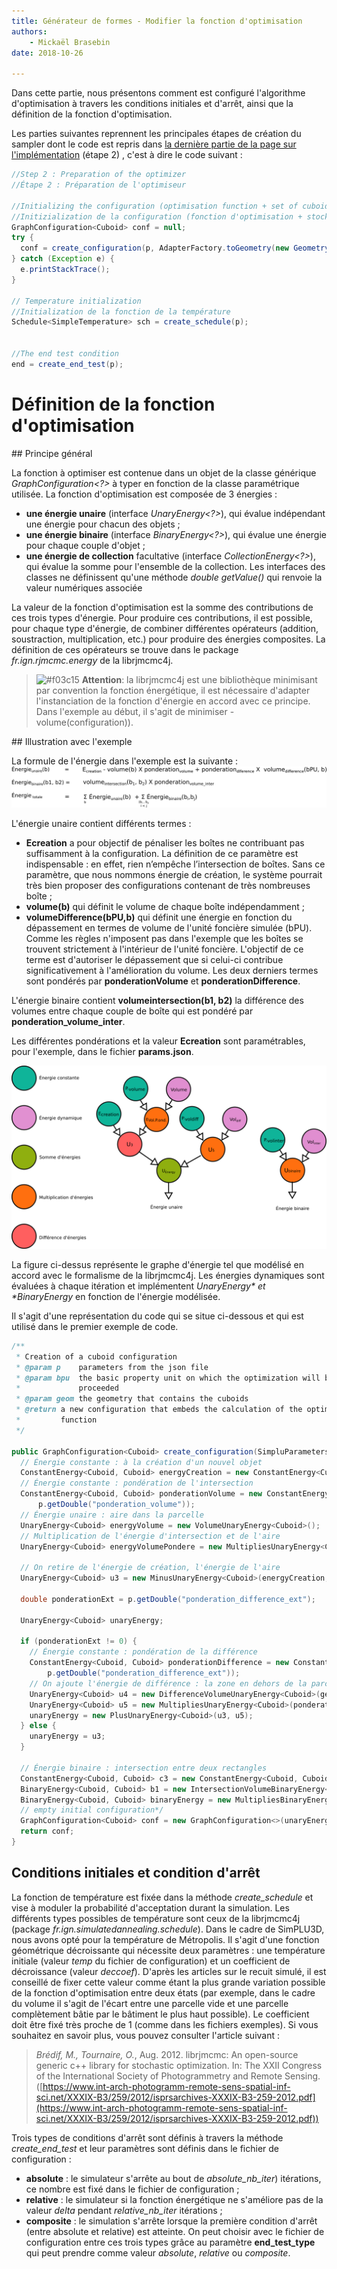 ```yaml
---
title: Générateur de formes - Modifier la fonction d'optimisation
authors:
    - Mickaël Brasebin
date: 2018-10-26

---
```


Dans cette partie, nous présentons comment est configuré l'algorithme d'optimisation à travers les conditions initiales et d'arrêt, ainsi que la définition de la fonction d'optimisation.

Les parties suivantes reprennent les principales étapes de création du sampler dont le code est repris dans [la dernière partie de la page sur l'implémentation](./custom-generator.md#implementation) (étape 2) , c'est à dire le code suivant :

```JAVA
//Step 2 : Preparation of the optimizer
//Étape 2 : Préparation de l'optimiseur

//Initializing the configuration (optimisation function + set of cuboid)
//Initizialization de la configuration (fonction d'optimisation + stock les cuboids de la configuration courante
GraphConfiguration<Cuboid> conf = null;
try {
  conf = create_configuration(p, AdapterFactory.toGeometry(new GeometryFactory(), bpu.getGeom()), bpu);
} catch (Exception e) {
  e.printStackTrace();
}

// Temperature initialization
//Initialization de la fonction de la température
Schedule<SimpleTemperature> sch = create_schedule(p);


//The end test condition
end = create_end_test(p);
```

# Définition de la fonction d'optimisation

## Principe général

La fonction à optimiser est contenue dans un objet de la classe générique *GraphConfiguration<?>* à typer en fonction de la classe paramétrique utilisée. La fonction d'optimisation est composée de 3 énergies :

- **une énergie unaire** (interface *UnaryEnergy<?>*), qui évalue indépendant une énergie pour chacun des objets  ;
- **une énergie binaire** (interface *BinaryEnergy<?>*), qui évalue une énergie pour chaque couple d'objet ;
- **une énergie de collection** facultative  (interface *CollectionEnergy<?>*), qui évalue la somme pour l'ensemble de la collection.
Les interfaces des classes ne définissent qu'une méthode *double getValue()* qui renvoie la valeur numériques associée

La valeur de la fonction d'optimisation est la somme des contributions de ces trois types d'énergie. Pour produire ces contributions, il est possible, pour chaque type d'énergie, de combiner différentes opérateurs (addition, soustraction, multiplication, etc.) pour produire des énergies composites. La définition de ces opérateurs se trouve dans le package *fr.ign.rjmcmc.energy* de la librjmcmc4j.

> ![#f03c15](https://placehold.it/15/f03c15/000000?text=+) **Attention**: la librjmcmc4j est une bibliothèque minimisant par convention la fonction énergétique, il est nécessaire d'adapter l'instanciation de la fonction d'énergie en accord avec ce principe. Dans l'exemple au début, il s'agit de minimiser - volume(configuration)).


## Illustration avec l'exemple

La formule de l'énergie dans l'exemple est la suivante :
![Formule ](./img/energieformule.png)

L'énergie unaire contient différents termes :
- **Ecreation** a pour objectif de pénaliser les boîtes ne contribuant pas suffisamment à la configuration. La définition de ce paramètre est indispensable : en effet, rien n’empêche l’intersection de boîtes. Sans ce paramètre, que nous nommons énergie de création, le système pourrait très bien proposer des configurations contenant de très nombreuses boîte ;
- **volume(b)** qui définit le volume de chaque boîte indépendamment ;
- **volumeDifference(bPU,b)** qui définit une énergie en fonction du dépassement en termes de volume de l'unité foncière simulée (bPU). Comme les règles n'imposent pas dans l'exemple que les boîtes se trouvent strictement à l'intérieur de l'unité foncière. L'objectif de ce terme est d'autoriser le dépassement que si celui-ci contribue significativement à l'amélioration du volume.
Les deux derniers termes sont pondérés par **ponderationVolume** et **ponderationDifference**.

L'énergie binaire contient **volumeintersection(b1, b2)** la différence des volumes entre chaque couple de boîte qui est pondéré par **ponderation_volume_inter**.

Les différentes pondérations et la valeur **Ecreation** sont paramétrables, pour l'exemple, dans le fichier **params.json**.

![Graphe d'énergie ](./img/graph.png)

La figure ci-dessus représente le graphe d'énergie tel que modélisé en accord avec le formalisme de la librjmcmc4j. Les énergies dynamiques sont évaluées à chaque itération et implémentent  *UnaryEnergy<?>* et  *BinaryEnergy<?>* en fonction de l'énergie modélisée.

Il s'agit d'une représentation du code qui se situe ci-dessous et qui est utilisé dans le premier exemple de code.

```JAVA
/**
 * Creation of a cuboid configuration
 * @param p    parameters from the json file
 * @param bpu  the basic property unit on which the optimization will be
 *             proceeded
 * @param geom the geometry that contains the cuboids
 * @return a new configuration that embeds the calculation of the optimization
 *         function
 */

public GraphConfiguration<Cuboid> create_configuration(SimpluParameters p, Geometry geom, BasicPropertyUnit bpu) {
  // Énergie constante : à la création d'un nouvel objet
  ConstantEnergy<Cuboid, Cuboid> energyCreation = new ConstantEnergy<Cuboid, Cuboid>(p.getDouble("energy"));
  // Énergie constante : pondération de l'intersection
  ConstantEnergy<Cuboid, Cuboid> ponderationVolume = new ConstantEnergy<Cuboid, Cuboid>(
      p.getDouble("ponderation_volume"));
  // Énergie unaire : aire dans la parcelle
  UnaryEnergy<Cuboid> energyVolume = new VolumeUnaryEnergy<Cuboid>();
  // Multiplication de l'énergie d'intersection et de l'aire
  UnaryEnergy<Cuboid> energyVolumePondere = new MultipliesUnaryEnergy<Cuboid>(ponderationVolume, energyVolume);

  // On retire de l'énergie de création, l'énergie de l'aire
  UnaryEnergy<Cuboid> u3 = new MinusUnaryEnergy<Cuboid>(energyCreation, energyVolumePondere);

  double ponderationExt = p.getDouble("ponderation_difference_ext");

  UnaryEnergy<Cuboid> unaryEnergy;

  if (ponderationExt != 0) {
    // Énergie constante : pondération de la différence
    ConstantEnergy<Cuboid, Cuboid> ponderationDifference = new ConstantEnergy<Cuboid, Cuboid>(
        p.getDouble("ponderation_difference_ext"));
    // On ajoute l'énergie de différence : la zone en dehors de la parcelle
    UnaryEnergy<Cuboid> u4 = new DifferenceVolumeUnaryEnergy<Cuboid>(geom);
    UnaryEnergy<Cuboid> u5 = new MultipliesUnaryEnergy<Cuboid>(ponderationDifference, u4);
    unaryEnergy = new PlusUnaryEnergy<Cuboid>(u3, u5);
  } else {
    unaryEnergy = u3;
  }

  // Énergie binaire : intersection entre deux rectangles
  ConstantEnergy<Cuboid, Cuboid> c3 = new ConstantEnergy<Cuboid, Cuboid>(p.getDouble("ponderation_volume_inter"));
  BinaryEnergy<Cuboid, Cuboid> b1 = new IntersectionVolumeBinaryEnergy<Cuboid>();
  BinaryEnergy<Cuboid, Cuboid> binaryEnergy = new MultipliesBinaryEnergy<Cuboid, Cuboid>(c3, b1);
  // empty initial configuration*/
  GraphConfiguration<Cuboid> conf = new GraphConfiguration<>(unaryEnergy, binaryEnergy);
  return conf;
}
```

## Conditions initiales et condition d'arrêt

La fonction de température est fixée dans la méthode *create_schedule* et vise à moduler la probabilité d'acceptation durant la simulation. Les différents types possibles de température sont ceux de la librjmcmc4j (package *fr.ign.simulatedannealing.schedule*). Dans le cadre de SimPLU3D, nous avons opté pour la température de Métropolis. Il s'agit d'une fonction géométrique décroissante qui nécessite deux paramètres : une température initiale (valeur *temp* du fichier de configuration) et un coefficient de décroissance (valeur *deccoef*). D'après les articles sur le recuit simulé, il est conseillé de fixer cette valeur comme étant la plus grande variation possible de la fonction d'optimisation entre deux états (par exemple, dans le cadre du volume il s'agit de l'écart entre une parcelle vide et une parcelle complètement bâtie par le bâtiment le plus haut possible). Le coefficient doit être fixé très proche de 1 (comme dans les fichiers exemples). Si vous souhaitez en savoir plus, vous pouvez consulter l'article suivant :

> *Brédif, M., Tournaire, O.*, Aug. 2012. librjmcmc: An open-source generic c++ library for stochastic optimization. In: The XXII Congress of the International Society of Photogrammetry and Remote Sensing. ([https://www.int-arch-photogramm-remote-sens-spatial-inf-sci.net/XXXIX-B3/259/2012/isprsarchives-XXXIX-B3-259-2012.pdf](https://www.int-arch-photogramm-remote-sens-spatial-inf-sci.net/XXXIX-B3/259/2012/isprsarchives-XXXIX-B3-259-2012.pdf))

Trois types de conditions d'arrêt sont définis à travers la méthode *create_end_test* et leur paramètres sont définis dans le fichier de configuration :
- **absolute** : le simulateur s'arrête au bout de *absolute_nb_iter*) itérations, ce nombre est fixé dans le fichier de configuration ;
- **relative** : le simulateur si la fonction énergétique ne s'améliore pas de la valeur *delta* pendant *relative_nb_iter* itérations ;
- **composite** : le simulation s'arrête lorsque la première condition d'arrêt (entre absolute et relative) est atteinte.
On peut choisir avec le fichier de configuration entre ces trois types grâce au paramètre **end_test_type** qui peut prendre comme valeur *absolute*, *relative* ou *composite*.
